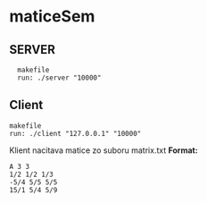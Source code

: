 
# maticeSem
 ## SERVER
	  makefile
	  run: ./server "10000"
## Client  
	makefile
	run: ./client "127.0.0.1" "10000"
Klient nacitava matice zo suboru matrix.txt
**Format:**

	A 3 3
	1/2 1/2 1/3
	-5/4 5/5 5/5
	15/1 5/4 5/9
	
	

